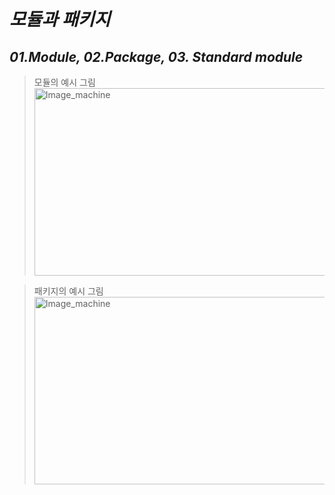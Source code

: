 *모듈과 패키지*
=============  

*01.Module, 02.Package, 03. Standard module*
-------

> 모듈의 예시 그림  
<img src="https://user-images.githubusercontent.com/66001539/119265203-d1d05980-bc20-11eb-820b-9c211d1f3690.png" width="600px" height="300px" title="px(픽셀) 크기 설정" alt="Image_machine"></img><br/>  
  
> 패키지의 예시 그림  
<img src="https://user-images.githubusercontent.com/66001539/120498641-56c62a80-c3fa-11eb-9885-5b8ebcdf7ff8.png" width="600px" height="300px" title="px(픽셀) 크기 설정" alt="Image_machine"></img><br/>  
